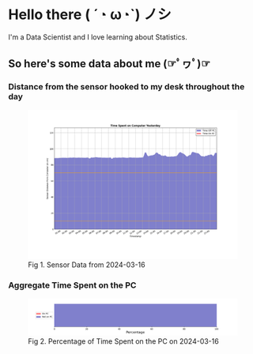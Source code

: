 
# Hello there ( ´◔ ω◔`) ノシ

I'm a Data Scientist and I love learning about Statistics.

## So here's some data about me (☞ﾟヮﾟ)☞


### Distance from the sensor hooked to my desk throughout the day
<figure>
  <picture>
    <source media="(prefers-color-scheme: dark)" srcset="Pi/readme/graphs/lineplot/dark-plot-2024-03-16.png">
    <source media="(prefers-color-scheme: light)" srcset="Pi/readme/graphs/lineplot/light-plot-2024-03-16.png">
    <img alt="Shows a black logo in light color mode and a white one in dark color mode." src="Pi/readme/graphs/lineplot/light-plot-2024-03-16.png">
  </picture>
  <figcaption>Fig 1. Sensor Data from 2024-03-16</figcaption>
</figure>



### Aggregate Time Spent on the PC
<figure>
  <picture>
    <source media="(prefers-color-scheme: dark)" srcset="Pi/readme/graphs/barplot/dark-plot-2024-03-16.png">
    <source media="(prefers-color-scheme: light)" srcset="Pi/readme/graphs/barplot/light-plot-2024-03-16.png">
    <img alt="Shows a black logo in light color mode and a white one in dark color mode." src="Pi/readme/graphs/barplot/light-plot-2024-03-16.png">
  </picture>
  <figcaption>Fig 2. Percentage of Time Spent on the PC on 2024-03-16</figcaption>
</figure>

